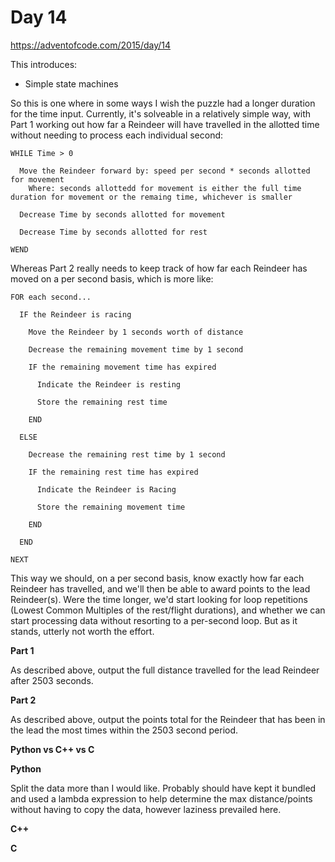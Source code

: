 # Day 14

https://adventofcode.com/2015/day/14

This introduces:
- Simple state machines

So this is one where in some ways I wish the puzzle had a longer duration for the time input.  Currently, it's solveable in a relatively simple way, with Part 1 working out how far a Reindeer will have travelled in the allotted time without needing to process each individual second:

    WHILE Time > 0
    
      Move the Reindeer forward by: speed per second * seconds allotted for movement
        Where: seconds allottedd for movement is either the full time duration for movement or the remaing time, whichever is smaller
      
      Decrease Time by seconds allotted for movement
      
      Decrease Time by seconds allotted for rest

    WEND

Whereas Part 2 really needs to keep track of how far each Reindeer has moved on a per second basis, which is more like:

    FOR each second...
    
      IF the Reindeer is racing

        Move the Reindeer by 1 seconds worth of distance
        
        Decrease the remaining movement time by 1 second
        
        IF the remaining movement time has expired
        
          Indicate the Reindeer is resting

          Store the remaining rest time

        END

      ELSE
      
        Decrease the remaining rest time by 1 second
        
        IF the remaining rest time has expired
        
          Indicate the Reindeer is Racing

          Store the remaining movement time

        END
        
      END
    
    NEXT

This way we should, on a per second basis, know exactly how far each Reindeer has travelled, and we'll then be able to award points to the lead Reindeer(s).  Were the time longer, we'd start looking for loop repetitions (Lowest Common Multiples of the rest/flight durations), and whether we can start processing data without resorting to a per-second loop.  But as it stands, utterly not worth the effort.

**Part 1**

As described above, output the full distance travelled for the lead Reindeer after 2503 seconds.

**Part 2**

As described above, output the points total for the Reindeer that has been in the lead the most times within the 2503 second period.

**Python vs C++ vs C**

**Python**

Split the data more than I would like.  Probably should have kept it bundled and used a lambda expression to help determine the max distance/points without having to copy the data, however laziness prevailed here.

**C++**

**C**
